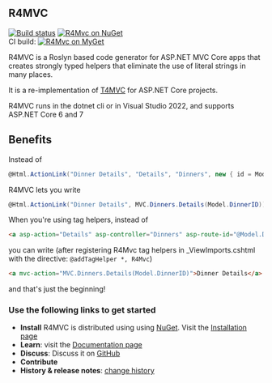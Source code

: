 ## R4MVC

[![Build status](https://ci.appveyor.com/api/projects/status/sw4jwy7gtedra5bv?svg=true)](https://ci.appveyor.com/project/T4MVC/r4mvc)
[![R4Mvc on NuGet](https://img.shields.io/nuget/v/R4Mvc.svg)](https://www.nuget.org/profiles/R4MVC)  
CI build: [![R4Mvc on MyGet](https://img.shields.io/myget/r4mvc/vpre/R4Mvc.svg)](https://github.com/T4MVC/R4MVC/wiki/CI-Builds)

R4MVC is a Roslyn based code generator for ASP.NET MVC Core apps that creates strongly typed helpers that eliminate the use of literal strings in many places.  

It is a re-implementation of [T4MVC](https://github.com/T4MVC/T4MVC) for ASP.NET Core projects.

R4MVC runs in the dotnet cli or in Visual Studio 2022, and supports ASP.NET Core 6 and 7

## Benefits

Instead of

````c#
@Html.ActionLink("Dinner Details", "Details", "Dinners", new { id = Model.DinnerID }, null)
````
R4MVC lets you write
````c#
@Html.ActionLink("Dinner Details", MVC.Dinners.Details(Model.DinnerID))
````

When you're using tag helpers, instead of
```html
<a asp-action="Details" asp-controller="Dinners" asp-route-id="@Model.DinnerID">Dinner Details</a>
```
you can write (after registering R4Mvc tag helpers in _ViewImports.cshtml with the directive: `@addTagHelper *, R4Mvc`)
```html
<a mvc-action="MVC.Dinners.Details(Model.DinnerID)">Dinner Details</a>
```

and that's just the beginning!

### Use the following links to get started

*   **Install** R4MVC is distributed using using [NuGet](http://nuget.org). Visit the [Installation page](https://github.com/T4MVC/R4MVC/wiki/Installation)
*   **Learn**: visit the [Documentation page](https://github.com/T4MVC/R4MVC/wiki/Documentation)
*   **Discuss**: Discuss it on [GitHub](https://github.com/T4MVC/R4MVC/issues)
*   **Contribute**
*   **History &amp; release notes**: [change history](CHANGELOG.md)
